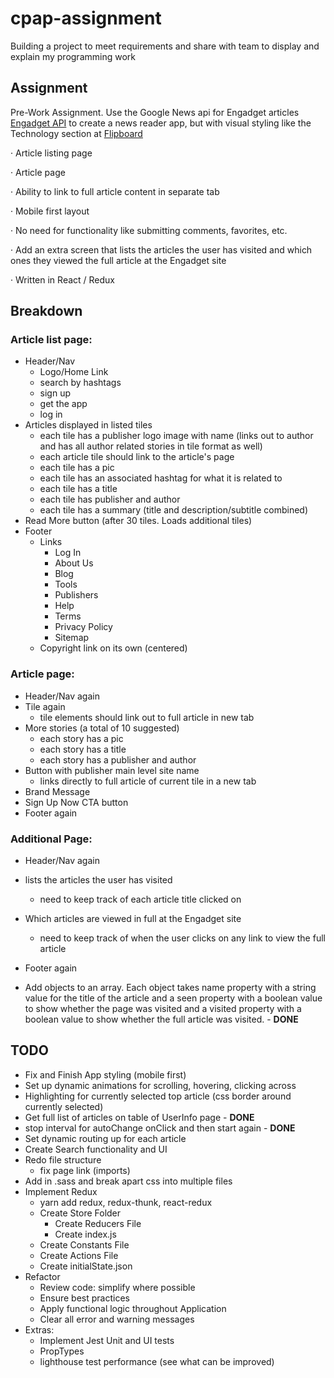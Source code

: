 # cpap-assignment
Building a project to meet requirements and share with team to display and explain my programming work

## Assignment
  Pre-Work Assignment. Use the Google News api for Engadget articles [Engadget API](https://newsapi.org/s/engadget-api) to create a news reader app, but with visual styling like the Technology section at [Flipboard](https://flipboard.com)

·         Article listing page

·         Article page

·         Ability to link to full article content in separate tab

·         Mobile first layout

·         No need for functionality like submitting comments, favorites, etc.

·         Add an extra screen that lists the articles the user has visited and which ones they viewed the full article at the Engadget site

·         Written in React / Redux


## Breakdown

### Article list page:
* Header/Nav
    - Logo/Home Link
    - search by hashtags 
    - sign up
    - get the app
    - log in
* Articles displayed in listed tiles
    - each tile has a publisher logo image with name (links out to author and has all author related stories in tile format as well)
    - each article tile should link to the article's page
    - each tile has a pic
    - each tile has an associated hashtag for what it is related to
    - each tile has a title
    - each tile has publisher and author
    - each tile has a summary (title and description/subtitle combined)
* Read More button (after 30 tiles. Loads additional tiles)
* Footer
    - Links
        - Log In
        - About Us
        - Blog
        - Tools
        - Publishers
        - Help
        - Terms
        - Privacy Policy
        - Sitemap
    - Copyright link on its own (centered)

### Article page:
* Header/Nav again
* Tile again
    - tile elements should link out to full article in new tab
* More stories (a total of 10 suggested)
    - each story has a pic
    - each story has a title
    - each story has a publisher and author
* Button with publisher main level site name
    - links directly to full article of current tile in a new tab
* Brand Message
* Sign Up Now CTA button
* Footer again

### Additional Page:
* Header/Nav again
* lists the articles the user has visited
    - need to keep track of each article title clicked on
* Which articles are viewed in full at the Engadget site
    - need to keep track of when the user clicks on any link to view the full article
* Footer again

* Add objects to an array. Each object takes name property with a string value for the title of the article and a seen property with a boolean value to show whether the page was visited and a visited property with a boolean value to show whether the full article was visited. - **DONE**


## TODO
* Fix and Finish App styling (mobile first)
* Set up dynamic animations for scrolling, hovering, clicking across 
* Highlighting for currently selected top article (css border around currently selected)
* Get full list of articles on table of UserInfo page - **DONE**
* stop interval for autoChange onClick and then start again - **DONE**
* Set dynamic routing up for each article
* Create Search functionality and UI
* Redo file structure
    - fix page link (imports)
* Add in .sass and break apart css into multiple files
* Implement Redux
    - yarn add redux, redux-thunk, react-redux
    - Create Store Folder
        - Create Reducers File
        - Create index.js
    - Create Constants File
    - Create Actions File
    - Create initialState.json
* Refactor
    - Review code: simplify where possible
    - Ensure best practices
    - Apply functional logic throughout Application
    - Clear all error and warning messages
* Extras:
    - Implement Jest Unit and UI tests
    - PropTypes
    - lighthouse test performance (see what can be improved)